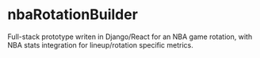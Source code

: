 # nbaRotationBuilder

Full-stack prototype writen in Django/React for an NBA game rotation, with NBA stats integration for lineup/rotation specific metrics.

